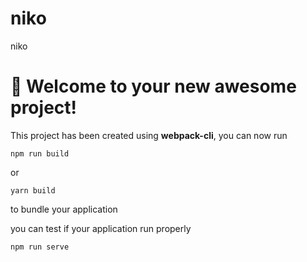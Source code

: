 # niko

niko

# 🚀 Welcome to your new awesome project!

This project has been created using **webpack-cli**, you can now run

```
npm run build
```

or

```
yarn build
```

to bundle your application

you can test if your application run properly

```
npm run serve
```
